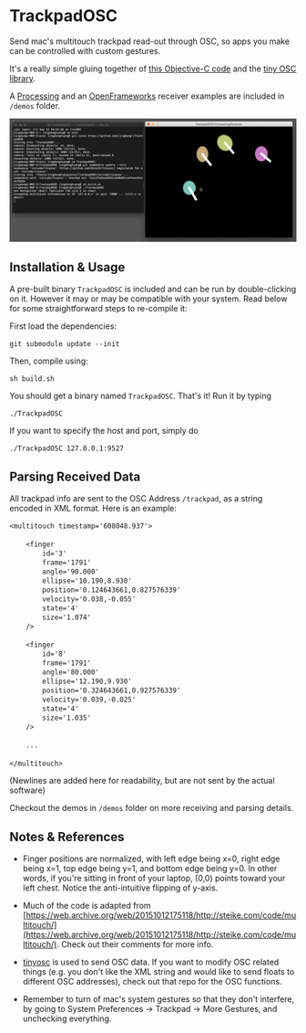 # TrackpadOSC

Send mac's multitouch trackpad read-out through OSC, so apps you make can be controlled with custom gestures.

It's a really simple gluing together of [this Objective-C code](https://web.archive.org/web/20151012175118/http://steike.com/code/multitouch/) and the [tiny OSC library](https://github.com/mhroth/tinyosc).

A [Processing](http://processing.org) and an [OpenFrameworks](http://openframeworks.cc) receiver examples are included in `/demos` folder.

![](screenshots/screenshot01.png)

## Installation & Usage

A pre-built binary `TrackpadOSC` is included and can be run by double-clicking on it. However it may or may be compatible with your system. Read below for some straightforward steps to re-compile it:

First load the dependencies:

```
git submodule update --init
```
Then, compile using:

```
sh build.sh
```
You should get a binary named `TrackpadOSC`. That's it! Run it by typing

```
./TrackpadOSC
```
If you want to specify the host and port, simply do

```
./TrackpadOSC 127.0.0.1:9527
```

## Parsing Received Data

All trackpad info are sent to the OSC Address `/trackpad`, as a string encoded in XML format. Here is an example:

```
<multitouch timestamp='608048.937'>

	<finger 
		id='3'
		frame='1791' 
		angle='90.000' 
		ellipse='10.190,8.930'
		position='0.124643661,0.827576339' 
		velocity='0.038,-0.055'
		state='4'
		size='1.074'
	/>
		
	<finger
		id='8'
		frame='1791' 
		angle='80.000' 
		ellipse='12.190,9.930'
		position='0.324643661,0.927576339' 
		velocity='0.039,-0.025'
		state='4'
		size='1.035'
	/>
	
	...

</multitouch>

```

(Newlines are added here for readability, but are not sent by the actual software)

Checkout the demos in `/demos` folder on more receiving and parsing details.

## Notes & References

- Finger positions are normalized, with left edge being x=0, right edge being x=1, top edge being y=1, and bottom edge being y=0. In other words, if you're sitting in front of your laptop, (0,0) points toward your left chest. Notice the anti-intuitive flipping of y-axis.

- Much of the code is adapted from [https://web.archive.org/web/20151012175118/http://steike.com/code/multitouch/](https://web.archive.org/web/20151012175118/http://steike.com/code/multitouch/). Check out their comments for more info.

- [tinyosc](https://github.com/mhroth/tinyosc) is used to send OSC data. If you want to modify OSC related things (e.g. you don't like the XML string and would like to send floats to different OSC addresses), check out that repo for the OSC functions.

- Remember to turn of mac's system gestures so that they don't interfere, by going to System Preferences → Trackpad → More Gestures, and unchecking everything.